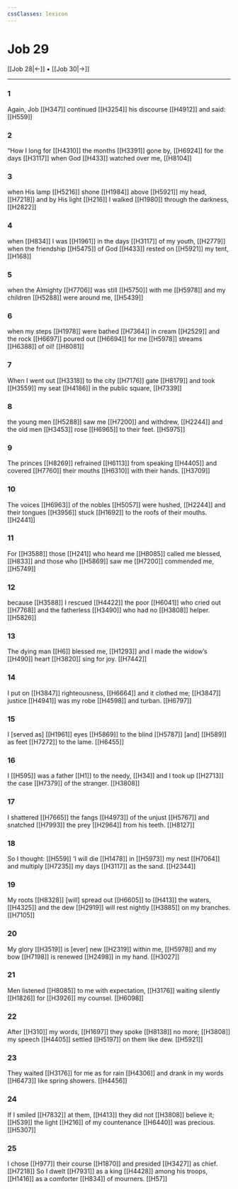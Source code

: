 ```yaml
---
cssClasses: lexicon
---
```


# Job 29

[[Job 28|←]] • [[Job 30|→]]

---

### 1
Again, Job [[H347]] continued [[H3254]] his discourse [[H4912]] and said: [[H559]]

### 2
“How I long for [[H4310]] the months [[H3391]] gone by, [[H6924]] for the days [[H3117]] when God [[H433]] watched over me, [[H8104]]

### 3
when His lamp [[H5216]] shone [[H1984]] above [[H5921]] my head, [[H7218]] and by His light [[H216]] I walked [[H1980]] through the darkness, [[H2822]]

### 4
when [[H834]] I was [[H1961]] in the days [[H3117]] of my youth, [[H2779]] when the friendship [[H5475]] of God [[H433]] rested on [[H5921]] my tent, [[H168]]

### 5
when the Almighty [[H7706]] was still [[H5750]] with me [[H5978]] and my children [[H5288]] were around me, [[H5439]]

### 6
when my steps [[H1978]] were bathed [[H7364]] in cream [[H2529]] and the rock [[H6697]] poured out [[H6694]] for me [[H5978]] streams [[H6388]] of oil! [[H8081]]

### 7
When I went out [[H3318]] to the city [[H7176]] gate [[H8179]] and took [[H3559]] my seat [[H4186]] in the public square, [[H7339]]

### 8
the young men [[H5288]] saw me [[H7200]] and withdrew, [[H2244]] and the old men [[H3453]] rose [[H6965]] to their feet. [[H5975]]

### 9
The princes [[H8269]] refrained [[H6113]] from speaking [[H4405]] and covered [[H7760]] their mouths [[H6310]] with their hands. [[H3709]]

### 10
The voices [[H6963]] of the nobles [[H5057]] were hushed, [[H2244]] and their tongues [[H3956]] stuck [[H1692]] to the roofs of their mouths. [[H2441]]

### 11
For [[H3588]] those [[H241]] who heard me [[H8085]] called me blessed, [[H833]] and those who [[H5869]] saw me [[H7200]] commended me, [[H5749]]

### 12
because [[H3588]] I rescued [[H4422]] the poor [[H6041]] who cried out [[H7768]] and the fatherless [[H3490]] who had no [[H3808]] helper. [[H5826]]

### 13
The dying man [[H6]] blessed me, [[H1293]] and I made the widow’s [[H490]] heart [[H3820]] sing for joy. [[H7442]]

### 14
I put on [[H3847]] righteousness, [[H6664]] and it clothed me; [[H3847]] justice [[H4941]] was my robe [[H4598]] and turban. [[H6797]]

### 15
I [served as] [[H1961]] eyes [[H5869]] to the blind [[H5787]] [and] [[H589]] as feet [[H7272]] to the lame. [[H6455]]

### 16
I [[H595]] was a father [[H1]] to the needy, [[H34]] and I took up [[H2713]] the case [[H7379]] of the stranger. [[H3808]]

### 17
I shattered [[H7665]] the fangs [[H4973]] of the unjust [[H5767]] and snatched [[H7993]] the prey [[H2964]] from his teeth. [[H8127]]

### 18
So I thought: [[H559]] ‘I will die [[H1478]] in [[H5973]] my nest [[H7064]] and multiply [[H7235]] my days [[H3117]] as the sand. [[H2344]]

### 19
My roots [[H8328]] [will] spread out [[H6605]] to [[H413]] the waters, [[H4325]] and the dew [[H2919]] will rest nightly [[H3885]] on my branches. [[H7105]]

### 20
My glory [[H3519]] is [ever] new [[H2319]] within me, [[H5978]] and my bow [[H7198]] is renewed [[H2498]] in my hand. [[H3027]]

### 21
Men listened [[H8085]] to me  with expectation, [[H3176]] waiting silently [[H1826]] for [[H3926]] my counsel. [[H6098]]

### 22
After [[H310]] my words, [[H1697]] they spoke [[H8138]] no more; [[H3808]] my speech [[H4405]] settled [[H5197]] on them like dew. [[H5921]]

### 23
They waited [[H3176]] for me as for rain [[H4306]] and drank in my words [[H6473]] like spring showers. [[H4456]]

### 24
If I smiled [[H7832]] at them, [[H413]] they did not [[H3808]] believe it; [[H539]] the light [[H216]] of my countenance [[H6440]] was precious. [[H5307]]

### 25
I chose [[H977]] their course [[H1870]] and presided [[H3427]] as chief. [[H7218]] So I dwelt [[H7931]] as a king [[H4428]] among his troops, [[H1416]] as a comforter [[H834]] of mourners. [[H57]]

